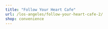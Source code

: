 ```yaml
---
title: "Follow Your Heart Cafe"
url: /los-angeles/follow-your-heart-cafe-2/
shop: convenience
---
```

